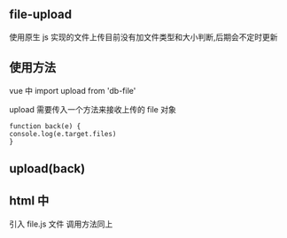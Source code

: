 ## file-upload

使用原生 js 实现的文件上传目前没有加文件类型和大小判断,后期会不定时更新

## 使用方法

vue 中
import upload from 'db-file'

upload 需要传入一个方法来接收上传的 file 对象

```例如:
function back(e) {
console.log(e.target.files)
}
```

## upload(back)

## html 中

引入 file.js 文件
调用方法同上
